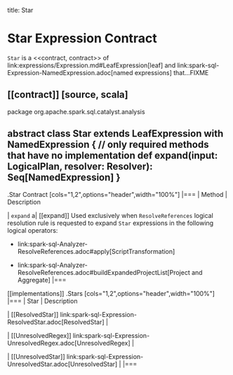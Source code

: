 title: Star

# Star Expression Contract

`Star` is a <<contract, contract>> of link:expressions/Expression.md#LeafExpression[leaf] and link:spark-sql-Expression-NamedExpression.adoc[named expressions] that...FIXME

[[contract]]
[source, scala]
----
package org.apache.spark.sql.catalyst.analysis

abstract class Star extends LeafExpression with NamedExpression {
  // only required methods that have no implementation
  def expand(input: LogicalPlan, resolver: Resolver): Seq[NamedExpression]
}
----

.Star Contract
[cols="1,2",options="header",width="100%"]
|===
| Method
| Description

| `expand`
a| [[expand]] Used exclusively when `ResolveReferences` logical resolution rule is requested to expand `Star` expressions in the following logical operators:

* link:spark-sql-Analyzer-ResolveReferences.adoc#apply[ScriptTransformation]

* link:spark-sql-Analyzer-ResolveReferences.adoc#buildExpandedProjectList[Project and Aggregate]
|===

[[implementations]]
.Stars
[cols="1,2",options="header",width="100%"]
|===
| Star
| Description

| [[ResolvedStar]] link:spark-sql-Expression-ResolvedStar.adoc[ResolvedStar]
|

| [[UnresolvedRegex]] link:spark-sql-Expression-UnresolvedRegex.adoc[UnresolvedRegex]
|

| [[UnresolvedStar]] link:spark-sql-Expression-UnresolvedStar.adoc[UnresolvedStar]
|
|===
